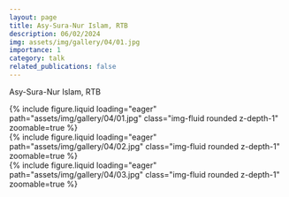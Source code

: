 ```yaml
---
layout: page
title: Asy-Sura-Nur Islam, RTB
description: 06/02/2024
img: assets/img/gallery/04/01.jpg
importance: 1
category: talk
related_publications: false
---
```


<p class="distill-post-title">Asy-Sura-Nur Islam, RTB</p>

<div class="row mt-3">
    <div class="col-sm mt-3 mt-md-0">
        {% include figure.liquid loading="eager" path="assets/img/gallery/04/01.jpg" class="img-fluid rounded z-depth-1" zoomable=true %}
    </div>
    <div class="col-sm mt-3 mt-md-0">
        {% include figure.liquid loading="eager" path="assets/img/gallery/04/02.jpg" class="img-fluid rounded z-depth-1" zoomable=true %}
    </div>
    <div class="col-sm mt-3 mt-md-0">
        {% include figure.liquid loading="eager" path="assets/img/gallery/04/03.jpg" class="img-fluid rounded z-depth-1" zoomable=true %}
    </div>
</div>
